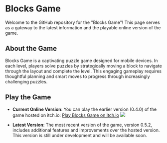 # Blocks Game

Welcome to the GitHub repository for the "Blocks Game"! This page serves as a gateway to the latest information and the playable online version of the game.

## About the Game

Blocks Game is a captivating puzzle game designed for mobile devices. In each level, players solve puzzles by strategically moving a block to navigate through the layout and complete the level. This engaging gameplay requires thoughtful planning and smart moves to progress through increasingly challenging puzzles.

## Play the Game

- **Current Online Version**: You can play the earlier version (0.4.0) of the game hosted on itch.io:
  [Play Blocks Game on itch.io](https://ikfor.itch.io/blocks) ![](https://img.itch.zone/aW1nLzk4MDM2OTUucG5n/315x250%23c/hqDumt.png)

- **Latest Version**: The most recent version of the game, version 0.5.2, includes additional features and improvements over the hosted version. This version is still under development and will be available soon.
